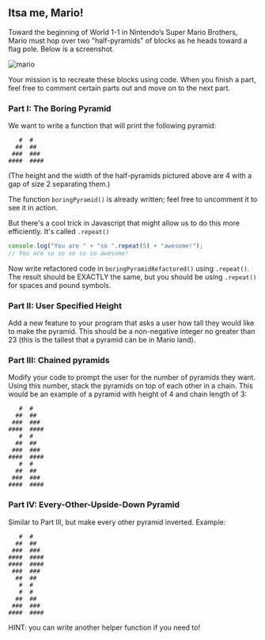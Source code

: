 ## Itsa me, Mario!

Toward the beginning of World 1-1 in Nintendo’s Super Mario Brothers, Mario must hop over two "half-pyramids" of blocks as he heads toward a flag pole. Below is a screenshot.

![mario](http://www.infendo.com/wp-content/uploads/2008/06/mario.png)

Your mission is to recreate these blocks using code. When you finish a part, feel free to comment certain parts out and move on to the next part.

### Part I: The Boring Pyramid
We want to write a function that will print the following pyramid:

```
   #  #
  ##  ##
 ###  ###
####  ####
```

(The height and the width of the half-pyramids pictured above are 4 with a gap of size 2 separating them.) 

The function `boringPyramid()` is already written; feel free to uncomment it to see it in action.

But there's a cool trick in Javascript that might allow us to do this more efficiently. It's called `.repeat()`

```js
console.log("You are " + "so ".repeat(5) + "awesome!");
// You are so so so so so awesome!
```

Now write refactored code in `boringPyramidRefactored()` using `.repeat()`. The result should be EXACTLY the same, but you should be using `.repeat()` for spaces and pound symbols.

### Part II: User Specified Height

Add a new feature to your program that asks a user how tall they would like to make the pyramid. This should be a non-negative integer no greater than 23 (this is the tallest that a pyramid can be in Mario land).

### Part III: Chained pyramids

Modify your code to prompt the user for the number of pyramids they want. Using this number, stack the pyramids on top of each other in a chain. This would be an example of a pyramid with height of 4 and chain length of 3:
```
   #  #
  ##  ##
 ###  ###
####  ####
   #  #
  ##  ##
 ###  ###
####  ####
   #  #
  ##  ##
 ###  ###
####  ####
```

### Part IV: Every-Other-Upside-Down Pyramid
Similar to Part III, but make every other pyramid inverted. Example:
```
   #  #
  ##  ##
 ###  ###
####  ####
####  ####
 ###  ###
  ##  ##
   #  #
   #  #
  ##  ##
 ###  ###
####  ####
```

HINT: you can write another helper function if you need to!